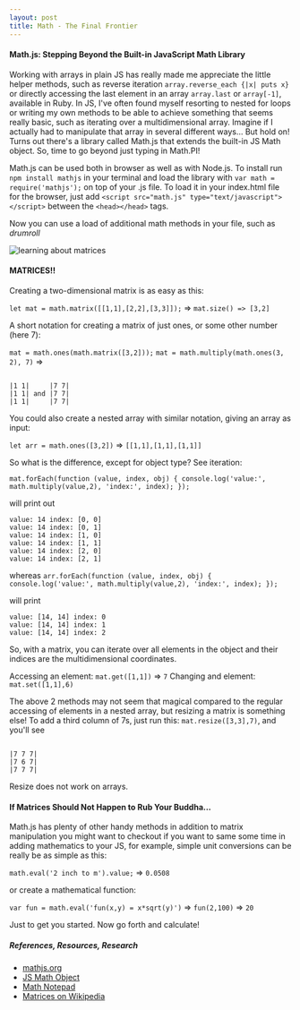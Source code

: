 ```yaml
---
layout: post
title: Math - The Final Frontier
---
```



#### Math.js: Stepping Beyond the Built-in JavaScript Math Library   

Working with arrays in plain JS has really made me appreciate the little helper methods, such as reverse iteration `array.reverse_each {|x| puts x}` or directly accessing the last element in an array `array.last` or `array[-1]`, available in Ruby. In JS, I've often found myself resorting to nested for loops or writing my own methods to be able to achieve something that seems really basic, such as iterating over a multidimensional array. Imagine if I actually had to manipulate that array in several different ways... But hold on! Turns out there's a library called Math.js that extends the built-in JS Math object. So, time to go beyond just typing in Math.PI!   

Math.js can be used both in browser as well as with Node.js. To install run `npm install mathjs` in your terminal and load the library with `var math = require('mathjs');` on top of your .js file. To load it in your index.html file for the browser, just add `<script src="math.js" type="text/javascript"></script>`   between the `<head></head>` tags.   

Now you can use a load of additional math methods in your file, such as *drumroll*

![learning about matrices](http://img.memecdn.com/matrix_o_262494.jpg)   

#### MATRICES!!

Creating a two-dimensional matrix is as easy as this:

`let mat = math.matrix([[1,1],[2,2],[3,3]]);`  => `mat.size() => [3,2]`

A short notation for creating a matrix of just ones, or some other number (here 7):

`mat = math.ones(math.matrix([3,2]));`   `mat = math.multiply(math.ones(3, 2), 7)` =>

<pre><code class="long">
|1 1|     |7 7|
|1 1| and |7 7|
|1 1|     |7 7|</code></pre>

You could also create a nested array with similar notation, giving an array as input:  

`let arr = math.ones([3,2])` => `[[1,1],[1,1],[1,1]]`

So what is the difference, except for object type? See iteration:

`mat.forEach(function (value, index, obj) {
  console.log('value:', math.multiply(value,2), 'index:', index);
});`   

will print out  
<pre><code class="long">value: 14 index: [0, 0]
value: 14 index: [0, 1]
value: 14 index: [1, 0]
value: 14 index: [1, 1]
value: 14 index: [2, 0]
value: 14 index: [2, 1]</code></pre>   

whereas `arr.forEach(function (value, index, obj) {
  console.log('value:', math.multiply(value,2), 'index:', index);
});`   

will print
<pre><code class="long">value: [14, 14] index: 0
value: [14, 14] index: 1
value: [14, 14] index: 2</code></pre>   

So, with a matrix, you can iterate over all elements in the object and their indices are the multidimensional coordinates.

Accessing an element: `mat.get([1,1])` => `7`
Changing and element: `mat.set([1,1],6)`

The above 2 methods may not seem that magical compared to the regular accessing of elements in a nested array, but resizing a matrix is something else! To add a third column of 7s, just run this: `mat.resize([3,3],7)`, and you'll see  

<pre><code class="long">
|7 7 7|
|7 6 7|
|7 7 7|</code></pre>

Resize does not work on arrays.

#### If Matrices Should Not Happen to Rub Your Buddha...   

Math.js has plenty of other handy methods in addition to matrix manipulation you might want to checkout if you want to same some time in adding mathematics to your JS, for example, simple unit conversions can be really be as simple as this:   

`math.eval('2 inch to m').value;` => `0.0508`  

or create a mathematical function:   

`var fun = math.eval('fun(x,y) = x*sqrt(y)')` => `fun(2,100)` => `20`   

Just to get you started. Now go forth and calculate!

##### References, Resources, Research   

* [mathjs.org](http://mathjs.org/index.html)  
* [JS Math Object](https://developer.mozilla.org/en-US/docs/Web/JavaScript/Reference/Global_Objects/Math)   
* [Math Notepad](http://mathnotepad.com/)  
* [Matrices on Wikipedia](https://en.wikipedia.org/wiki/Matrix_(mathematics))  
